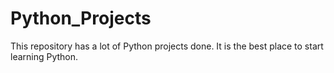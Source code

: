 # Python_Projects
This repository has a lot of Python projects done. It is the best place to start learning Python.
